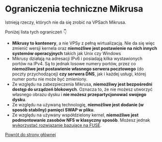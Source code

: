 # Ograniczenia techniczne Mikrusa

Istnieją rzeczy, których nie da się zrobić na VPSach Mikrusa.

Poniżej lista tych ograniczeń 👇 

- **Mikrusy to kontenery**, a nie VPSy z pełną wirtualizacją. Nie da się więc zmienić wersji kernela oraz **niemożliwe jest postawienie na nich innych systemów operacyjnych** takich jak Unix czy Windows
- Mikrusy działają na adresacji IPv6 i posiadają kilka wystawionych portów na IPv4. Są to jednak losowe numery portów, przez co **niemożliwe jest postawienie własnego serwera pocztowego** (do poczty przychodzącej) **czy serwera DNS**, jak i każdej usługi, której numer portu nie może być zmieniony.
- Ze względu na zabezpieczenia Mikrusa, **niemożliwy jest bezpośredni dostęp do urządzeń blokowych**. Oznacza to, że nie możesz utworzyć własnego obrazu dysku i **nie możesz przepartycjonować swojego dysku**.
- Ze względu na używaną technologię, **niemożliwe jest dodanie (w sposób stabilny) pamięci SWAP w pliku**.
- Ze względu na używany współdzielony kernel, **niemożliwe jest podmontowanie zasobów NFS w klasyczny sposób**. Możesz jednak [wykorzystać rozwiązanie bazujące na FUSE](https://github.com/sahlberg/fuse-nfs).

[Powrót do strony głównej](/)
